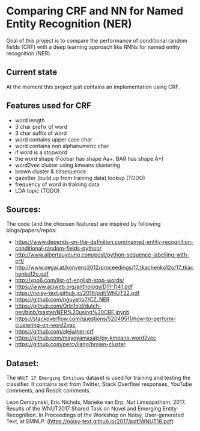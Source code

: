 # Comparing CRF and NN for Named Entity Recognition (NER)

Goal of this project is to compare the performance of conditional random fields (CRF) with a deep learning approach like RNNs for named entity recognition (NER).

## Current state

At the moment this project just contains an implementation using CRF.

## Features used for CRF

* word length
* 3 char prefix of word
* 3 char suffix of word
* word contains upper case char
* word contains non alphanumeric char
* if word is a stopword
* the word shape (Foobar has shape Aa+, BAR has shape A+)
* word2vec cluster using kmeans clustering
* brown cluster & bitsequence
* gazetter (build up from training data) lookup (TODO)
* frequency of word in training data
* LDA topic (TODO)


## Sources:

The code (and the choosen features) are inspired by following blogs/papers/repos:

* https://www.depends-on-the-definition.com/named-entity-recognition-conditional-random-fields-python/
* http://www.albertauyeung.com/post/python-sequence-labelling-with-crf/
* http://www.oegai.at/konvens2012/proceedings/17_tkachenko12o/17_tkachenko12o.pdf
* http://xpo6.com/list-of-english-stop-words/
* https://www.aclweb.org/anthology/D11-1141.pdf
* https://noisy-text.github.io/2016/pdf/WNUT22.pdf
* https://github.com/nguyeho7/CZ_NER
* https://github.com/Orbifold/dutch-ner/blob/master/NER%20using%20CRF.ipynb
* https://stackoverflow.com/questions/52049511/how-to-perform-clustering-on-word2vec
* https://github.com/aleju/ner-crf
* https://github.com/mayoyamasaki/py-kmeans-word2vec
* https://github.com/percyliang/brown-cluster


## Dataset:

The `WNUT 17 Emerging Entities` dataset is used for training and testing the classifier. It contains text from Twitter, Stack Overflow responses, YouTube comments, and Reddit comments.

Leon Derczynski, Eric Nichols, Marieke van Erp, Nut Limsopatham; 2017. Results of the WNUT2017 Shared Task on Novel and Emerging Entity Recognition. In Proceedings of the Workshop on Noisy, User-generated Text, at EMNLP. (https://noisy-text.github.io/2017/pdf/WNUT18.pdf)


